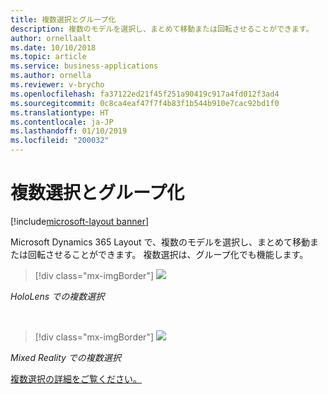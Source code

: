 ```yaml
---
title: 複数選択とグループ化
description: 複数のモデルを選択し、まとめて移動または回転させることができます。
author: ornellaalt
ms.date: 10/10/2018
ms.topic: article
ms.service: business-applications
ms.author: ornella
ms.reviewer: v-brycho
ms.openlocfilehash: fa37122ed21f45f251a90419c917a4fd012f3ad4
ms.sourcegitcommit: 0c8ca4eaf47f7f4b83f1b544b910e7cac92bd1f0
ms.translationtype: HT
ms.contentlocale: ja-JP
ms.lasthandoff: 01/10/2019
ms.locfileid: "200032"
---
```

# <a name="multi-select-and-grouping"></a>複数選択とグループ化

[!include[microsoft-layout banner](../../includes/microsoft-layout.md)]

Microsoft Dynamics 365 Layout で、複数のモデルを選択し、まとめて移動または回転させることができます。 複数選択は、グループ化でも機能します。

> [!div class="mx-imgBorder"]
> ![](media/2585eb0568249a61a5d349584e82442f.jpg)

*HoloLens での複数選択*

<br>

> [!div class="mx-imgBorder"]
> ![](media/b013bf0a5f5b5d1662cd44253469bfa2.jpg)

*Mixed Reality での複数選択*


[複数選択の詳細をご覧ください。](https://docs.microsoft.com/dynamics365/mixed-reality/layout/user-guide)


